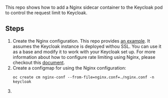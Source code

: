 This repo shows how to add a Nginx sidecar container to the Keycloak pod to control the request limit to Keycloak.

## Steps

1. Create the Nginx configuration. This repo provides [an example](./nginx.conf). It assumes the Keycloak instance is deployed withou SSL. You can use it as a base and modify it to work with your Keycloak set up. For more information about how to configure rate limiting using Nginx, please checkout this [document](https://www.nginx.com/blog/rate-limiting-nginx/?_ga=2.149661558.1565318143.1596549227-433760022.1596211781). 
2. Create a configmap for using the Nginx configuration:
   ```
   oc create cm nginx-conf --from-file=nginx.conf=./nginx.conf -n keycloak
   ```
3. 